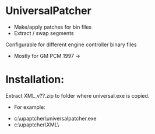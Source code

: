 # UniversalPatcher
- Make/apply patches for bin files
- Extract / swap segments

Configurable for different engine controller binary files
 * Mostly for GM PCM 1997 ->

# Installation:
Extract XML_v??.zip to folder where universal.exe is copied.
- For example:
* c:\upaptcher\universalpatcher.exe
* c:\upaptcher\XML\
